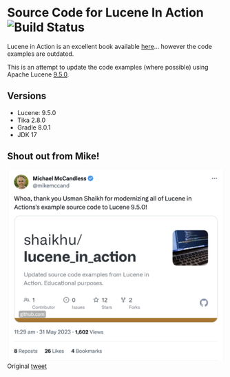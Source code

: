 # Source Code for Lucene In Action ![Build Status](https://github.com/shaikhu/lucene_in_action/actions/workflows/gradle.yml/badge.svg)

Lucene in Action is an excellent book available [here](https://www.manning.com/books/lucene-in-action-second-edition)... however the code examples are outdated.

This is an attempt to update the code examples (where possible) using Apache Lucene [9.5.0](https://lucene.apache.org/core/9_5_0/).

## Versions

- Lucene: 9.5.0
- Tika 2.8.0
- Gradle 8.0.1
- JDK 17

## Shout out from Mike!
![image](shout_out.png)
Original [tweet](https://twitter.com/mikemccand/status/1663855254545346561?s=20)
